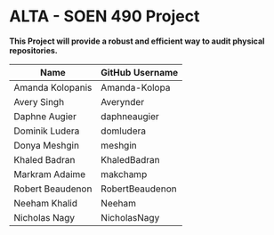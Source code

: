 # ALTA - SOEN 490 Project

**This Project will provide a robust and efficient way to audit physical repositories.**

Name | GitHub Username
------------ | -------------
Amanda Kolopanis | Amanda-Kolopa
Avery Singh | Averynder
Daphne Augier | daphneaugier
Dominik Ludera | domludera
Donya Meshgin | meshgin
Khaled Badran | KhaledBadran
Markram Adaime | makchamp
Robert Beaudenon | RobertBeaudenon
Neeham Khalid | Neeham
Nicholas Nagy | NicholasNagy
